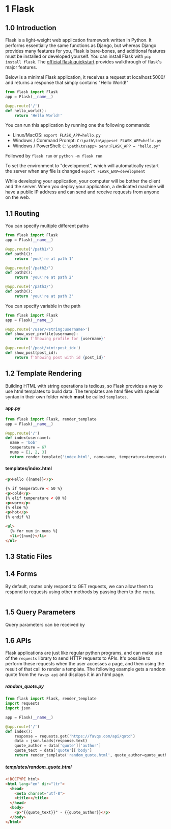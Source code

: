 
# 1 Flask

## 1.0 Introduction

Flask is a light-weight web application framework written in Python. It performs essentially the same functions as Django, but whereas Django provides many features for you, Flask is bare-bones, and additional features must be installed or developed yourself. You can install Flask with `pip install flask`. The [official flask quickstart](https://flask.palletsprojects.com/en/1.1.x/quickstart/) provides walkthrough of flask's major features.

Below is a minimal Flask application, it receives a request at localhost:5000/ and returns a response that simply contains "Hello World!"

```python
from flask import Flask
app = Flask(__name__)

@app.route('/')
def hello_world():
    return 'Hello World!'
```

You can run this application by running one the following commands:

- Linux/MacOS: `export FLASK_APP=hello.py`
- Windows / Command Prompt: `C:\path\to\app>set FLASK_APP=hello.py`
- Windows / PowerShell: `C:\path\to\app> $env:FLASK_APP = "hello.py"`

Followed by `flask run` or `python -m flask run`

To set the environment to "development", which will automatically restart the server when any file is changed `export FLASK_ENV=development`

While developing your application, your computer will be bother the client and the server. When you deploy your application, a dedicated machine will have a public IP address and can send and receive requests from anyone on the web.

## 1.1 Routing


You can specify multiple different paths

```python
from flask import Flask
app = Flask(__name__)

@app.route('/path1/')
def path1():
    return 'you\'re at path 1'

@app.route('/path2/')
def path2():
    return 'you\'re at path 2'

@app.route('/path3/')
def path3():
    return 'you\'re at path 3'
```


You can specify variable in the path

```python
from flask import Flask
app = Flask(__name__)

@app.route('/user/<string:username>')
def show_user_profile(username):
    return f'Showing profile for {username}'

@app.route('/post/<int:post_id>')
def show_post(post_id):
    return f'Showing post with id {post_id}'

```


## 1.2 Template Rendering

Building HTML with string operations is tedious, so Flask provides a way to use html templates to build data. The templates are html files with special syntax in their own folder which **must** be called `templates`.

#### app.py
```python
from flask import Flask, render_template
app = Flask(__name__)

@app.route('/')
def index(username):
  name = 'bob'
  temperature = 67
  nums = [1, 2, 3]  
  return render_template('index.html', name=name, temperature=temperature, nums=nums)
```

#### templates/index.html
```html
<p>Hello {{name}}</p>

{% if temperature < 50 %}
<p>cold</p>
{% elif temperature < 80 %}
<p>warm</p>
{% else %}
<p>hot</p>
{% endif %}

<ul>
  {% for num in nums %}
  <li>{{num}}</li>
</ul>
```

## 1.3 Static Files


## 1.4 Forms

By default, routes only respond to GET requests, we can allow them to respond to requests using other methods by passing them to the `route`.


```python

```


## 1.5 Query Parameters


Query parameters can be received by


## 1.6 APIs

Flask applications are just like regular python programs, and can make use of the `requests` library to send HTTP requests to APIs. It's possible to perform these requests when the user accesses a page, and then using the result of that call to render a template. The following example gets a random quote from the `favqs api` and displays it in an html page.


##### random_quote.py
```python
from flask import Flask, render_template
import requests
import json

app = Flask(__name__)

@app.route('/')
def index():
    response = requests.get('https://favqs.com/api/qotd')
    data = json.loads(response.text)
    quote_author = data['quote']['author']
    quote_text = data['quote']['body']
    return render_template('random_quote.html', quote_author=quote_author, quote_text=quote_text)
```

##### templates/random_quote.html

```html
<!DOCTYPE html>
<html lang="en" dir="ltr">
  <head>
    <meta charset="utf-8">
    <title></title>
  </head>
  <body>
    <p>"{{quote_text}}" - {{quote_author}}</p>
  </body>
</html>
```
